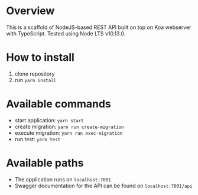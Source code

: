 # Overview
This is a scaffold of NodeJS-based REST API built on top on Koa webserver with TypeScript. Tested using Node LTS v10.13.0. 

# How to install
1. clone repository 
2. run `yarn install`

# Available commands
- start application: `yarn start` 
- create migration: `yarn run create-migration`
- execute migration: `yarn run exec-migration`
- run test: `yarn test`

# Available paths
- The application runs on `localhost:7001`
- Swagger documentation for the API can be found on `localhost:7001/api`
